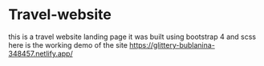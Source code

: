 # Travel-website 
this is a travel website landing page 
it was built using bootstrap 4 and scss
here is the working demo of the site
https://glittery-bublanina-348457.netlify.app/
